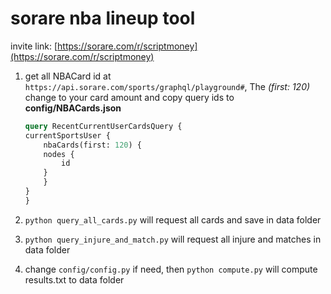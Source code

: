 # sorare nba lineup tool

invite link: [https://sorare.com/r/scriptmoney](https://sorare.com/r/scriptmoney)

1. get all NBACard id at `https://api.sorare.com/sports/graphql/playground#`, The *(first: 120)* change to your card amount and copy query ids to **config/NBACards.json**

    ```graphql
    query RecentCurrentUserCardsQuery {
    currentSportsUser {
        nbaCards(first: 120) {
        nodes {
            id
        }
        }
    }
    }
    ```

2. `python query_all_cards.py` will request all cards and save in data folder
3. `python query_injure_and_match.py`  will request all injure and matches in data folder
4. change `config/config.py` if need, then `python compute.py` will compute results.txt to data folder

